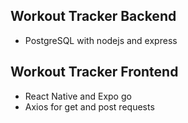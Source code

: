 ## Workout Tracker Backend

- PostgreSQL with nodejs and express

## Workout Tracker Frontend

- React Native and Expo go
- Axios for get and post requests